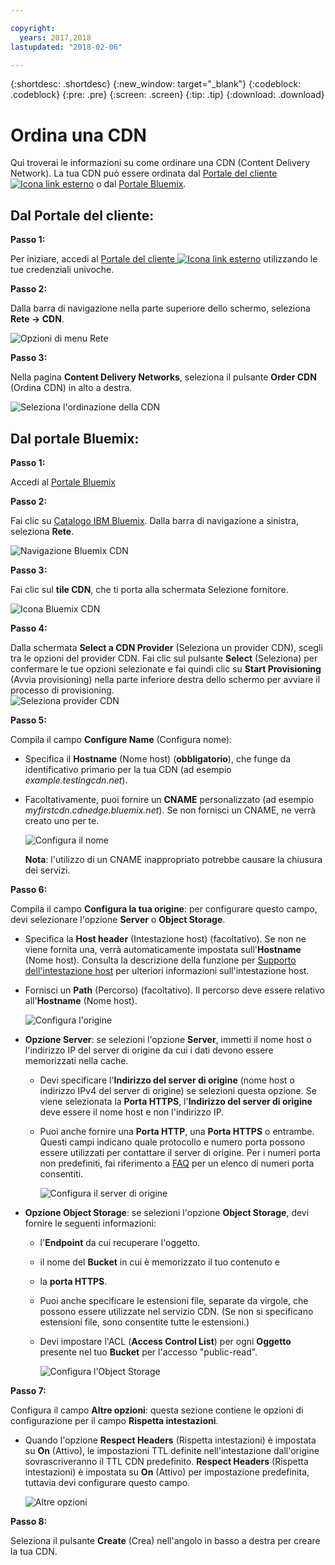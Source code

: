 ```yaml
---

copyright:
  years: 2017,2018
lastupdated: "2018-02-06"

---
```


{:shortdesc: .shortdesc}
{:new_window: target="_blank"}
{:codeblock: .codeblock}
{:pre: .pre}
{:screen: .screen}
{:tip: .tip}
{:download: .download}

# Ordina una CDN

Qui troverai le informazioni su come ordinare una CDN (Content Delivery Network). La tua CDN può essere ordinata dal [Portale del cliente ![Icona link esterno](../../icons/launch-glyph.svg "Icona link esterno")](https://control.softlayer.com/) o dal [Portale Bluemix](https://www.ibm.com/cloud-computing/bluemix/).

## Dal Portale del cliente:

**Passo 1:**

Per iniziare, accedi al [Portale del cliente ![Icona link esterno](../../icons/launch-glyph.svg "Icona link esterno")](https://control.softlayer.com/) utilizzando le tue credenziali univoche.

**Passo 2:**

Dalla barra di navigazione nella parte superiore dello schermo, seleziona **Rete -> CDN**.

   ![Opzioni di menu Rete](images/network-cdn.png)

**Passo 3:**

Nella pagina **Content Delivery Networks**, seleziona il pulsante **Order CDN** (Ordina CDN) in alto a destra.

   ![Seleziona l'ordinazione della CDN](images/order-cdn-button.png)

## Dal portale Bluemix:

**Passo 1:**

Accedi al [Portale Bluemix](https://www.ibm.com/cloud-computing/bluemix/)

**Passo 2:**

Fai clic su [Catalogo IBM Bluemix](https://console.bluemix.net/catalog/). Dalla barra di navigazione a sinistra, seleziona **Rete**.

   ![Navigazione Bluemix CDN](images/bluemix_navigation.png)

**Passo 3:**

Fai clic sul **tile CDN**, che ti porta alla schermata Selezione fornitore.

   ![Icona Bluemix CDN](images/bluemix_tile.png)


**Passo 4:**

Dalla schermata **Select a CDN Provider** (Seleziona un provider CDN), scegli tra le opzioni del provider CDN. Fai clic sul pulsante **Select** (Seleziona) per confermare le tue opzioni selezionate e fai quindi clic su **Start Provisioning** (Avvia provisioning) nella parte inferiore destra dello schermo per avviare il processo di provisioning.  
       ![Seleziona provider CDN](images/Vendor_Select_And_Provision.png)

**Passo 5:**

Compila il campo **Configure Name** (Configura nome):  

  * Specifica il **Hostname** (Nome host) (**obbligatorio**), che funge da identificativo primario per la tua CDN (ad esempio _example.testingcdn.net_).  
  * Facoltativamente, puoi fornire un **CNAME** personalizzato (ad esempio _myfirstcdn.cdnedge.bluemix.net_). Se non fornisci un CNAME, ne verrà creato uno per te. <informazioni di convalida da includere qui>  

       ![Configura il nome](images/configure-hostname-cname.png)  

    **Nota**: l'utilizzo di un CNAME inappropriato potrebbe causare la chiusura dei servizi.

**Passo 6:**

Compila il campo **Configura la tua origine**: per configurare questo campo, devi selezionare l'opzione **Server** o **Object Storage**.  

   * Specifica la **Host header** (Intestazione host) (facoltativo). Se non ne viene fornita una, verrà automaticamente impostata sull'**Hostname** (Nome host). Consulta la descrizione della funzione per [Supporto dell'intestazione host](about.html#host-header-support-) per ulteriori informazioni sull'intestazione host.  
   
   * Fornisci un **Path** (Percorso) (facoltativo). Il percorso deve essere relativo all'**Hostname** (Nome host). 
   
      ![Configura l'origine](images/configure-origin.png)  

  * **Opzione Server**: se selezioni l'opzione **Server**, immetti il nome host o l'indirizzo IP del server di origine da cui i dati devono essere memorizzati nella cache.
      * Devi specificare l'**Indirizzo del server di origine** (nome host o indirizzo IPv4 del server di origine) se selezioni questa opzione. Se viene selezionata la **Porta HTTPS**, l'**Indirizzo del server di origine** deve essere il nome host e non l'indirizzo IP.
      * Puoi anche fornire una **Porta HTTP**, una **Porta HTTPS** o entrambe. Questi campi indicano quale protocollo e numero porta possono essere utilizzati per contattare il server di origine. Per i numeri porta non predefiniti, fai riferimento a [FAQ](faq.html#are-there-any-restrictions-on-what-http-and-https-port-numbers-are-allowed-for-akamai-) per un elenco di numeri porta consentiti.

	     ![Configura il server di origine](images/configure-origin-server.png)

  * **Opzione Object Storage**: se selezioni l'opzione **Object Storage**, devi fornire le seguenti informazioni:
      * l'**Endpoint** da cui recuperare l'oggetto.
      * il nome del **Bucket** in cui è memorizzato il tuo contenuto e
      * la **porta HTTPS**.
      * Puoi anche specificare le estensioni file, separate da virgole, che possono essere utilizzate nel servizio CDN. (Se non si specificano estensioni file, sono consentite tutte le estensioni.)
      * Devi impostare l'ACL (**Access Control List**) per ogni **Oggetto** presente nel tuo **Bucket** per l'accesso "public-read".

	     ![Configura l'Object Storage](images/configure-origin-object-storage.png)

**Passo 7:**

Configura il campo **Altre opzioni**: questa sezione contiene le opzioni di configurazione per il campo **Rispetta intestazioni**.

   * Quando l'opzione **Respect Headers** (Rispetta intestazioni) è impostata su **On** (Attivo), le impostazioni TTL definite nell'intestazione dall'origine sovrascriveranno il TTL CDN predefinito. **Respect Headers** (Rispetta intestazioni) è impostata su **On** (Attivo) per impostazione predefinita, tuttavia devi configurare questo campo.  

        ![Altre opzioni](images/other-options.png)

**Passo 8:**

Seleziona il pulsante **Create** (Crea) nell'angolo in basso a destra per creare la tua CDN.
